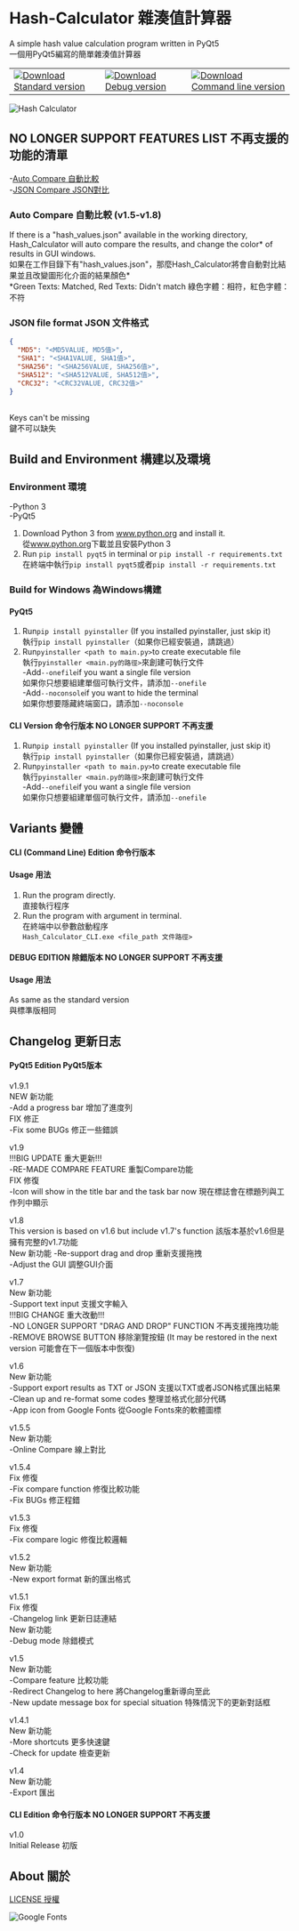 # Hash-Calculator 雜湊值計算器

A simple hash value calculation program written in PyQt5<br>
一個用PyQt5編寫的簡單雜湊值計算器

<table>
    <tr>
        <td>
            <a href="https://github.com/ElliotCHEN37/Hash-Calculator/releases/latest/download/Hash_Calculator_Windows.exe"><img src="download.png" alt="Download Standard version" /></a>
        </td>
        <td>
            <a href="https://github.com/ElliotCHEN37/Hash-Calculator/releases/download/v1.9/Hash_Calculator_Windows_DEBUG.exe"><img src="download_debug.png" alt="Download Debug version" /></a>
        </td>
        <td>
            <a href="https://github.com/ElliotCHEN37/Hash-Calculator/releases/download/v1.5.1/Hash_Calculator_Windows_CLI.exe"><img src="download_cli.png" alt="Download Command line version" /></a>
        </td>
    </tr>
</table>

![Hash Calculator](Hash_Calculator_v1.5.png)

## NO LONGER SUPPORT FEATURES LIST 不再支援的功能的清單

-[Auto Compare 自動比較](#auto-compare-自動比較-v15-v18)<br>
-[JSON Compare JSON對比](#JSON-file-format-JSON-文件格式)

### Auto Compare 自動比較 (v1.5-v1.8)

If there is a "hash_values.json" available in the working directory, Hash_Calculator will auto compare the results, and
change the color* of results in GUI windows.<br>
如果在工作目錄下有"hash_values.json"，那麼Hash_Calculator將會自動對比結果並且改變圖形化介面的結果顏色*<br>
*Green Texts: Matched, Red Texts: Didn't match 綠色字體：相符，紅色字體：不符<br>

### JSON file format JSON 文件格式

```JSON
{
  "MD5": "<MD5VALUE, MD5值>",
  "SHA1": "<SHA1VALUE, SHA1值>",
  "SHA256": "<SHA256VALUE, SHA256值>",
  "SHA512": "<SHA512VALUE, SHA512值>",
  "CRC32": "<CRC32VALUE, CRC32值>"
}

```

<br>
Keys can't be missing<br>
鍵不可以缺失

## Build and Environment 構建以及環境

### Environment 環境

-Python 3<br>
-PyQt5<br>

1. Download Python 3 from <a href="https://www.python.org">www.python.org</a> and install it.<br>
   從<a href="https://www.python.org">www.python.org</a>下載並且安裝Python 3
2. Run `pip install pyqt5` in terminal or `pip install -r requirements.txt`<br>
   在終端中執行`pip install pyqt5`或者`pip install -r requirements.txt`

### Build for Windows 為Windows構建

#### PyQt5

1. Run`pip install pyinstaller` (If you installed pyinstaller, just skip it)<br>
   執行`pip install pyinstaller`（如果你已經安裝過，請跳過）<br>
2. Run`pyinstaller <path to main.py>`to create executable file<br>
   執行`pyinstaller <main.py的路徑>`來創建可執行文件<br>
   -Add`--onefile`if you want a single file version<br>
   如果你只想要組建單個可執行文件，請添加`--onefile`<br>
   -Add`--noconsole`if you want to hide the terminal<br>
   如果你想要隱藏終端窗口，請添加`--noconsole`

#### CLI Version 命令行版本 NO LONGER SUPPORT 不再支援

1. Run`pip install pyinstaller` (If you installed pyinstaller, just skip it)<br>
   執行`pip install pyinstaller`（如果你已經安裝過，請跳過）<br>
2. Run`pyinstaller <path to main.py>`to create executable file<br>
   執行`pyinstaller <main.py的路徑>`來創建可執行文件<br>
   -Add`--onefile`if you want a single file version<br>
   如果你只想要組建單個可執行文件，請添加`--onefile`<br>

## Variants 變體

#### CLI (Command Line) Edition 命令行版本<br>

#### Usage 用法

1. Run the program directly. <br>
   直接執行程序
2. Run the program with argument in terminal. <br>
   在終端中以參數啟動程序<br>
   `Hash_Calculator_CLI.exe <file_path 文件路徑>`<br>

#### DEBUG EDITION 除錯版本 NO LONGER SUPPORT 不再支援

#### Usage 用法

As same as the standard version<br>
與標準版相同

## Changelog 更新日志

#### PyQt5 Edition PyQt5版本

v1.9.1<br>
NEW 新功能<br>
-Add a progress bar 增加了進度列<br>
FIX 修正<Br>
-Fix some BUGs 修正一些錯誤

v1.9<br>
!!!BIG UPDATE 重大更新!!!<br>
-RE-MADE COMPARE FEATURE 重製Compare功能<br>
FIX 修復<br>
-Icon will show in the title bar and the task bar now 現在標誌會在標題列與工作列中顯示

v1.8<br>
This version is based on v1.6 but include v1.7's function 該版本基於v1.6但是擁有完整的v1.7功能<br>
New 新功能
-Re-support drag and drop 重新支援拖拽<br>
-Adjust the GUI 調整GUI介面

v1.7<br>
New 新功能<br>
-Support text input 支援文字輸入<br>
!!!BIG CHANGE 重大改動!!!<br>
-NO LONGER SUPPORT "DRAG AND DROP" FUNCTION 不再支援拖拽功能<br>
-REMOVE BROWSE BUTTON 移除瀏覽按鈕 (It may be restored in the next version 可能會在下一個版本中恢復)

v1.6<br>
New 新功能<br>
-Support export results as TXT or JSON 支援以TXT或者JSON格式匯出結果<br>
-Clean up and re-format some codes 整理並格式化部分代碼<br>
-App icon from Google Fonts 從Google Fonts來的軟體圖標

v1.5.5<br>
New 新功能<br>
-Online Compare 線上對比

v1.5.4<br>
Fix 修復<br>
-Fix compare function 修復比較功能<br>
-Fix BUGs 修正程錯

v1.5.3<br>
Fix 修復<br>
-Fix compare logic 修復比較邏輯

v1.5.2<br>
New 新功能<br>
-New export format 新的匯出格式

v1.5.1<br>
Fix 修復<br>
-Changelog link 更新日誌連結<br>
New 新功能<br>
-Debug mode 除錯模式

v1.5<br>
New 新功能<br>
-Compare feature 比較功能<br>
-Redirect Changelog to here 將Changelog重新導向至此<br>
-New update message box for special situation 特殊情況下的更新對話框

v1.4.1<br>
New 新功能<br>
-More shortcuts 更多快速鍵<br>
-Check for update 檢查更新

v1.4<br>
New 新功能<BR>
-Export 匯出

#### CLI Edition 命令行版本 NO LONGER SUPPORT 不再支援

v1.0<br>
Initial Release 初版

## About 關於

[LICENSE 授權](LICENSE.txt)

![Google Fonts](gfonts.png)
